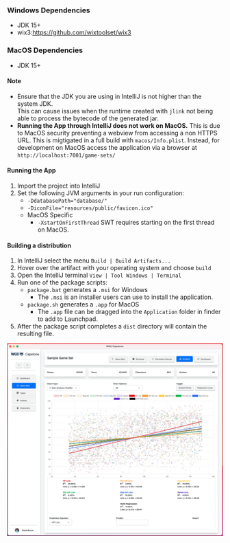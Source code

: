 ### Windows Dependencies
* JDK 15+
* wix3:https://github.com/wixtoolset/wix3 
### MacOS Dependencies
* JDK 15+
#### Note
* Ensure that the JDK you are using in IntelliJ is not higher than the system JDK.  
This can cause issues when the runtime created with `jlink` not being able to process the bytecode of the generated jar.
* **Running the App through IntelliJ does not work on MacOS.**  This is due to MacOS security preventing a webview from
accessing a non HTTPS URL.  This is migtigated in a full build with `macos/Info.plist`. Instead, for development on MacOS access
the application via a browser at `http://localhost:7001/game-sets/`
#### Running the App
1. Import the project into IntelliJ
1. Set the following JVM arguments in your run configuration:
   * `-DdatabasePath="database/"`
   * `-DiconFile="resources/public/favicon.ico"`  
   * MacOS Specific
      * `-XstartOnFirstThread` SWT requires starting on the first thread on MacOS.

#### Building a distribution
1. In IntelliJ select the menu `Build | Build Artifacts...`
1. Hover over the artifact with your operating system and choose `build`
1. Open the IntelliJ terminal `View | Tool Windows | Terminal`  
1. Run one of the package scripts:
    * `package.bat` generates a `.msi` for Windows
       * The `.msi` is an installer users can use to install the application. 
    * `package.sh` generates a `.app` for MacOS
       * The `.app` file can be dragged into the `Application` folder in finder to add to Launchpad.
1. After the package script completes a `dist` directory will contain the resulting file. 

![Sample Image of Analysis Screen](sample.png "Analysis Screen")